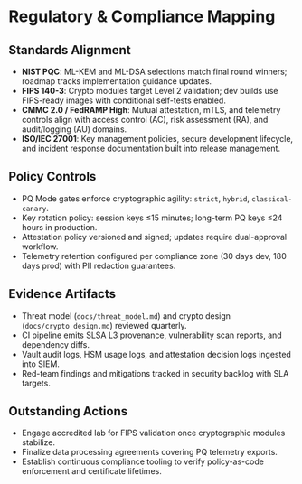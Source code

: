 # Regulatory & Compliance Mapping

## Standards Alignment
- **NIST PQC**: ML-KEM and ML-DSA selections match final round winners; roadmap tracks implementation guidance updates.
- **FIPS 140-3**: Crypto modules target Level 2 validation; dev builds use FIPS-ready images with conditional self-tests enabled.
- **CMMC 2.0 / FedRAMP High**: Mutual attestation, mTLS, and telemetry controls align with access control (AC), risk assessment (RA), and audit/logging (AU) domains.
- **ISO/IEC 27001**: Key management policies, secure development lifecycle, and incident response documentation built into release management.

## Policy Controls
- PQ Mode gates enforce cryptographic agility: `strict`, `hybrid`, `classical-canary`.
- Key rotation policy: session keys ≤15 minutes; long-term PQ keys ≤24 hours in production.
- Attestation policy versioned and signed; updates require dual-approval workflow.
- Telemetry retention configured per compliance zone (30 days dev, 180 days prod) with PII redaction guarantees.

## Evidence Artifacts
- Threat model (`docs/threat_model.md`) and crypto design (`docs/crypto_design.md`) reviewed quarterly.
- CI pipeline emits SLSA L3 provenance, vulnerability scan reports, and dependency diffs.
- Vault audit logs, HSM usage logs, and attestation decision logs ingested into SIEM.
- Red-team findings and mitigations tracked in security backlog with SLA targets.

## Outstanding Actions
- Engage accredited lab for FIPS validation once cryptographic modules stabilize.
- Finalize data processing agreements covering PQ telemetry exports.
- Establish continuous compliance tooling to verify policy-as-code enforcement and certificate lifetimes.
